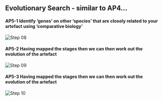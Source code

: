 ## Evolutionary Search - similar to AP4...

#### AP5-1 Identify ‘genes’ on other ‘species’ that are closely related to your artefact using ‘comparative biology’

![Step 08](/Agile/img/Methodology/08.PNG)

#### AP5-2 Having mapped the stages then we can then work out the evolution of the artefact

![Step 09](/Agile/img/Methodology/09.PNG)

#### AP5-3 Having mapped the stages then we can then work out the evolution of the artefact
![Step 10](/Agile/img/Methodology/09.PNG)
